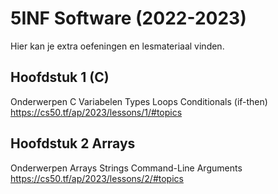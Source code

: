 # 5INF Software (2022-2023)

Hier kan je extra oefeningen en lesmateriaal vinden.


## Hoofdstuk 1 (C)

Onderwerpen
C
Variabelen
Types
Loops
Conditionals (if-then)
https://cs50.tf/ap/2023/lessons/1/#topics


## Hoofdstuk 2 Arrays

Onderwerpen
Arrays
Strings
Command-Line Arguments
https://cs50.tf/ap/2023/lessons/2/#topics
